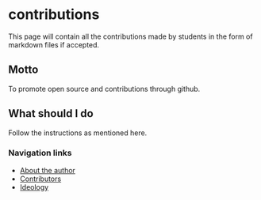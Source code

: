 # contributions
This page will contain all the contributions made by students in the form of markdown files if accepted.

## Motto
To promote open source and contributions through github.

## What should I do
Follow the instructions as mentioned here.

### Navigation links
- [About the author](./About_Me)
- [Contributors](./Contributors)
- [Ideology](./Ideology)
